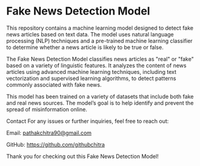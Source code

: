 # Fake News Detection Model

This repository contains a machine learning model designed to detect fake news articles based on text data. The model uses natural language processing (NLP) techniques and a pre-trained machine learning classifier to determine whether a news article is likely to be true or false.

The Fake News Detection Model classifies news articles as "real" or "fake" based on a variety of linguistic features. It analyzes the content of news articles using advanced machine learning techniques, including text vectorization and supervised learning algorithms, to detect patterns commonly associated with fake news.

This model has been trained on a variety of datasets that include both fake and real news sources. The model’s goal is to help identify and prevent the spread of misinformation online.


Contact
For any issues or further inquiries, feel free to reach out:

Email: pathakchitra90@gmail.com

GitHub: https://github.com/githubchitra

Thank you for checking out this Fake News Detection Model!

